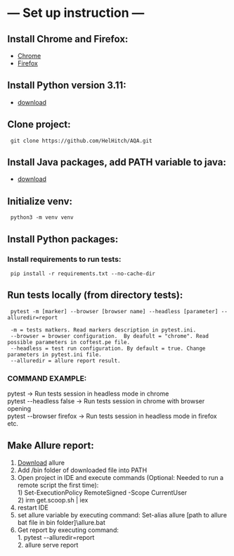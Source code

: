 # — Set up instruction —

## Install Chrome and Firefox:
- [Chrome](https://www.google.com/intl/ru_ru/chrome/)
- [Firefox](https://www.mozilla.org/en-US/firefox/new/)
  
## Install Python version 3.11:
- [download](https://www.python.org/downloads/) 
     
## Clone project:
     git clone https://github.com/HelHitch/AQA.git

## Install Java packages, add PATH variable to java:  
- [download](https://learn.microsoft.com/en-us/java/openjdk/download)
     
## Initialize venv:
     python3 -m venv venv

## Install Python packages:
###  Install requirements to run tests:
     pip install -r requirements.txt --no-cache-dir

## Run tests locally (from directory tests):
     pytest -m [marker] --browser [browser name] --headless [parameter] --alluredir=report
     
     -m = tests matkers. Read markers description in pytest.ini.
     --browser = browser configuration.  By deafult = "chrome". Read possible parameters in coftest.pe file.
     --headless = test run configuration. By default = true. Change parameters in pytest.ini file.
     --alluredir = allure report result.
### COMMAND EXAMPLE:  
pytest -> Run tests session in headless mode in chrome  
pytest --headless false -> Run tests session in chrome with browser opening  
pytest --browser firefox -> Run tests session in headless mode in firefox   
etc.  

## Make Allure report:
  1) [Download](https://github.com/allure-framework/allure2/releases) allure
  2) Add /bin folder of downloaded file into PATH
  3) Open project in IDE and execute commands (Optional: Needed to run a remote script the first time):  
    1) Set-ExecutionPolicy RemoteSigned -Scope CurrentUser   
    2) irm get.scoop.sh | iex
  4) restart IDE
  5) set allure variable by executing command:
       Set-alias allure [path to allure bat file in bin folder]\allure.bat  
  6) Get report by executing command:  
          1. pytest --alluredir=report  
          2. allure serve report  
    
    
    
